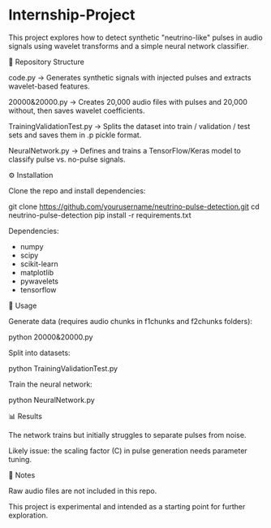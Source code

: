 # Internship-Project

This project explores how to detect synthetic "neutrino-like" pulses in audio signals using wavelet transforms and a simple neural network classifier.

📂 Repository Structure

code.py → Generates synthetic signals with injected pulses and extracts wavelet-based features.

20000&20000.py → Creates 20,000 audio files with pulses and 20,000 without, then saves wavelet coefficients.

TrainingValidationTest.py → Splits the dataset into train / validation / test sets and saves them in .p pickle format.

NeuralNetwork.py → Defines and trains a TensorFlow/Keras model to classify pulse vs. no-pulse signals.

⚙️ Installation

Clone the repo and install dependencies:

git clone https://github.com/yourusername/neutrino-pulse-detection.git
cd neutrino-pulse-detection
pip install -r requirements.txt


Dependencies:

* numpy
* scipy
* scikit-learn
* matplotlib
* pywavelets
* tensorflow

🚀 Usage

Generate data (requires audio chunks in f1chunks and f2chunks folders):

python 20000&20000.py


Split into datasets:

python TrainingValidationTest.py


Train the neural network:

python NeuralNetwork.py

📊 Results

The network trains but initially struggles to separate pulses from noise.

Likely issue: the scaling factor (C) in pulse generation needs parameter tuning.

🔎 Notes

Raw audio files are not included in this repo.

This project is experimental and intended as a starting point for further exploration.
